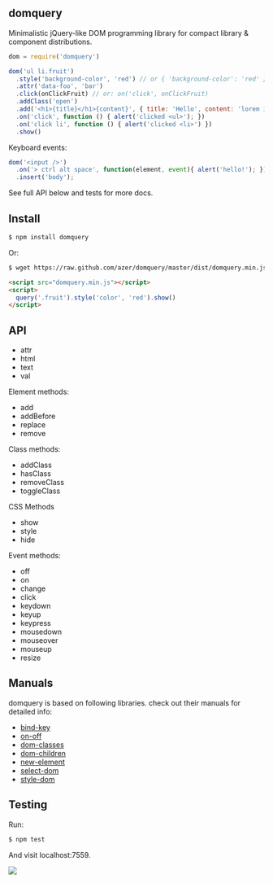 ## domquery

Minimalistic jQuery-like DOM programming library for compact library & component distributions.

```js
dom = require('domquery')

dom('ul li.fruit')
  .style('background-color', 'red') // or { 'background-color': 'red' }
  .attr('data-foo', 'bar')
  .click(onClickFruit) // or: on('click', onClickFruit)
  .addClass('open')
  .add('<h1>{title}</h1>{content}', { title: 'Hello', content: 'lorem ipsum' })
  .on('click', function () { alert('clicked <ul>'); })
  .on('click li', function () { alert('clicked <li>') })
  .show()
```

Keyboard events:

```js
dom('<input />')
  .on('> ctrl alt space', function(element, event){ alert('hello!'); })
  .insert('body');
```

See full API below and tests for more docs.

## Install

```bash
$ npm install domquery
```

Or:

```bash
$ wget https://raw.github.com/azer/domquery/master/dist/domquery.min.js
```

```html
<script src="domquery.min.js"></script>
<script>
  query('.fruit').style('color', 'red').show()
</script>
```

## API

* attr
* html
* text
* val

Element methods:

* add
* addBefore
* replace
* remove

Class methods:

* addClass
* hasClass
* removeClass
* toggleClass

CSS Methods

* show
* style
* hide

Event methods:

* off
* on
* change
* click
* keydown
* keyup
* keypress
* mousedown
* mouseover
* mouseup
* resize

## Manuals

domquery is based on following libraries. check out their manuals for detailed info:

* [bind-key](http://github.com/azer/bind-key)
* [on-off](http://github.com/azer/on-off)
* [dom-classes](http://github.com/azer/dom-classes)
* [dom-children](http://github.com/azer/dom-children)
* [new-element](http://github.com/azer/new-element)
* [select-dom](http://github.com/azer/select-dom)
* [style-dom](http://github.com/azer/style-dom)

## Testing

Run:

```bash
$ npm test
```

And visit localhost:7559.

![](https://dl.dropboxusercontent.com/s/ofqr0ha1all2nbl/npmel_30.jpg)
